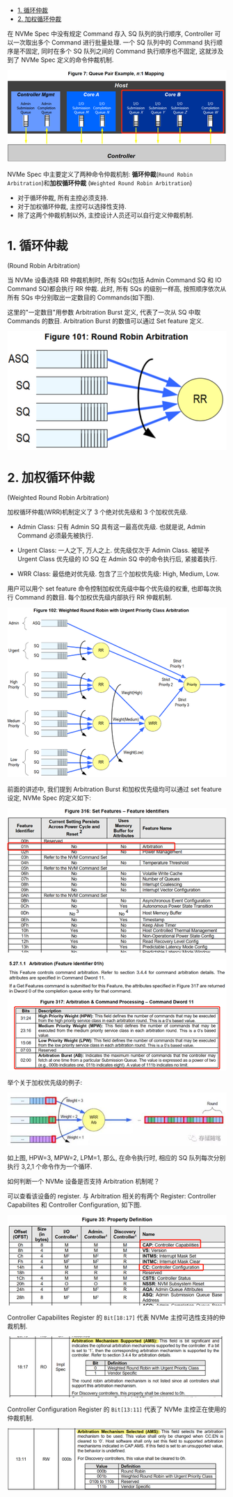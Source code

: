 
<!-- @import "[TOC]" {cmd="toc" depthFrom=1 depthTo=6 orderedList=false} -->

<!-- code_chunk_output -->

- [1. 循环仲裁](#1-循环仲裁)
- [2. 加权循环仲裁](#2-加权循环仲裁)

<!-- /code_chunk_output -->

在 NVMe Spec 中没有规定 Command 存入 SQ 队列的执行顺序,  Controller 可以一次取出多个 Command 进行批量处理. 一个 SQ 队列中的 Command 执行顺序是不固定, 同时在多个 SQ 队列之间的 Command 执行顺序也不固定, 这就涉及到了 NVMe Spec 定义的命令仲裁机制.

![2023-03-24-11-41-14.png](./images/2023-03-24-11-41-14.png)

NVMe Spec 中主要定义了两种命令仲裁机制: **循环仲裁**(`Round Robin Arbitration`)和**加权循环仲裁**
(`Weighted Round Robin Arbitration`)

* 对于循环仲裁, 所有主控必须支持.
* 对于加权循环仲裁, 主控可以选择性支持.
* 除了这两个仲裁机制以外, 主控设计人员还可以自行定义仲裁机制.

# 1. 循环仲裁

(Round Robin Arbitration)

当 NVMe 设备选择 RR 仲裁机制时, 所有 SQs(包括 Admin Command SQ 和 IO Command SQ)都会执行 RR 仲裁. 此时, 所有 SQs 的级别一样高, 按照顺序依次从所有 SQs 中分别取出一定数目的 Commands(如下图).

这里的"一定数目"用参数 Arbitration Burst 定义, 代表了一次从 SQ 中取 Commands 的数目. Arbitration Burst 的数值可以通过 Set feature 定义.

![2023-03-24-11-45-07.png](./images/2023-03-24-11-45-07.png)

# 2. 加权循环仲裁

(Weighted Round Robin Arbitration)

加权循环仲裁(WRR)机制定义了 3 个绝对优先级和 3 个加权优先级.

* Admin Class: 只有 Admin SQ 具有这一最高优先级. 也就是说,  Admin Command 必须最先被执行.

* Urgent Class: 一人之下, 万人之上. 优先级仅次于 Admin Class. 被赋予 Urgent Class 优先级的 IO SQ 在 Admin SQ 中的命令执行后, 紧接着执行.

* WRR Class: 最低绝对优先级. 包含了三个加权优先级:  High,  Medium,  Low.

用户可以用个 set feature 命令控制加权优先级中每个优先级的权重, 也即每次执行 Command 的数目. 每个加权优先级内部执行 RR 仲裁机制.

![2023-03-24-11-51-26.png](./images/2023-03-24-11-51-26.png)

前面的讲述中, 我们提到 Arbitration Burst 和加权优先级均可以通过 set feature 设定, NVMe Spec 的定义如下: 

![2023-03-24-11-55-06.png](./images/2023-03-24-11-55-06.png)

![2023-03-24-11-59-27.png](./images/2023-03-24-11-59-27.png)

举个关于加权优先级的例子: 

![2023-03-24-12-04-39.png](./images/2023-03-24-12-04-39.png)

如上图,  HPW=3, MPW=2, LPM=1, 那么, 在命令执行时, 相应的 SQ 队列每次分别执行 3,2,1 个命令作为一个循环.

如何判断一个 NVMe 设备是否支持 Arbitration 机制呢？

可以查看该设备的 register. 与 Arbitration 相关的有两个 Register: Controller Capabilites 和 Controller Configuration, 如下图.

![2023-03-24-12-11-26.png](./images/2023-03-24-12-11-26.png)

Controller Capabilites Register 的 `Bit[18:17]` 代表 NVMe 主控可选性支持的仲裁机制.

![2023-03-24-12-13-20.png](./images/2023-03-24-12-13-20.png)

Controller Configuration Register 的 `Bit[13:11]` 代表了 NVMe 主控正在使用的仲裁机制.

![2023-03-24-12-14-14.png](./images/2023-03-24-12-14-14.png)

